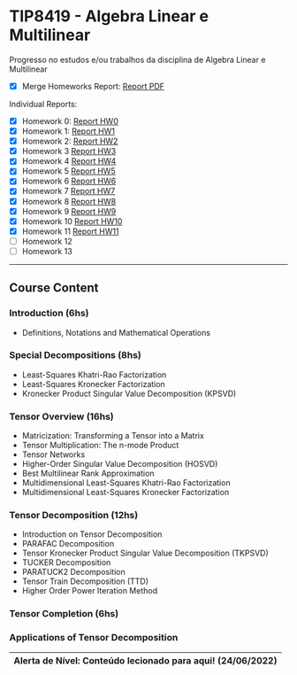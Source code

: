# TIP8419 - Algebra Linear e Multilinear
Progresso no estudos e/ou trabalhos da disciplina de Algebra Linear e Multilinear

- [X] Merge Homeworks Report: [Report PDF](https://raw.githubusercontent.com/lucasabdalah/Courses-HWs/algebra/Master/TIP8419-ALGEBRA_LINEAR_E_MULTILINEAR/homework/hw-report.pdf)

Individual Reports:
- [X] Homework 0: [Report HW0](https://raw.githubusercontent.com/lucasabdalah/Courses-HWs/algebra/Master/TIP8419-ALGEBRA_LINEAR_E_MULTILINEAR/homework/hw0/hw0-report.pdf)
- [X] Homework 1: [Report HW1](https://raw.githubusercontent.com/lucasabdalah/Courses-HWs/algebra/Master/TIP8419-ALGEBRA_LINEAR_E_MULTILINEAR/homework/hw1/hw1-report.pdf)
- [X] Homework 2: [Report HW2](https://raw.githubusercontent.com/lucasabdalah/Courses-HWs/algebra/Master/TIP8419-ALGEBRA_LINEAR_E_MULTILINEAR/homework/hw2/hw2-report.pdf)
- [X] Homework 3 [Report HW3](https://raw.githubusercontent.com/lucasabdalah/Courses-HWs/algebra/Master/TIP8419-ALGEBRA_LINEAR_E_MULTILINEAR/homework/hw3/hw3-report.pdf)
- [X] Homework 4 [Report HW4](https://raw.githubusercontent.com/lucasabdalah/Courses-HWs/algebra/Master/TIP8419-ALGEBRA_LINEAR_E_MULTILINEAR/homework/hw4/hw4-report.pdf)
- [X] Homework 5 [Report HW5](https://raw.githubusercontent.com/lucasabdalah/Courses-HWs/algebra/Master/TIP8419-ALGEBRA_LINEAR_E_MULTILINEAR/homework/hw5/hw5-report.pdf)
- [X] Homework 6 [Report HW6](https://raw.githubusercontent.com/lucasabdalah/Courses-HWs/algebra/Master/TIP8419-ALGEBRA_LINEAR_E_MULTILINEAR/homework/hw6/hw6-report.pdf)
- [X] Homework 7 [Report HW7](https://raw.githubusercontent.com/lucasabdalah/Courses-HWs/algebra/Master/TIP8419-ALGEBRA_LINEAR_E_MULTILINEAR/homework/hw7/hw7-report.pdf)
- [X] Homework 8 [Report HW8](https://raw.githubusercontent.com/lucasabdalah/Courses-HWs/algebra/Master/TIP8419-ALGEBRA_LINEAR_E_MULTILINEAR/homework/hw8/hw8-report.pdf)
- [X] Homework 9 [Report HW9](https://raw.githubusercontent.com/lucasabdalah/Courses-HWs/algebra/Master/TIP8419-ALGEBRA_LINEAR_E_MULTILINEAR/homework/hw9/hw9-report.pdf)
- [X] Homework 10 [Report HW10](https://raw.githubusercontent.com/lucasabdalah/Courses-HWs/algebra/Master/TIP8419-ALGEBRA_LINEAR_E_MULTILINEAR/homework/hw10/hw10-report.pdf)
- [X] Homework 11 [Report HW11](https://raw.githubusercontent.com/lucasabdalah/Courses-HWs/algebra/Master/TIP8419-ALGEBRA_LINEAR_E_MULTILINEAR/homework/hw11/hw11-report.pdf)
- [ ] Homework 12
- [ ] Homework 13

- - -

## Course Content
### Introduction (6hs)
- Definitions, Notations and Mathematical Operations
### Special Decompositions (8hs)
- Least-Squares Khatri-Rao Factorization
- Least-Squares Kronecker Factorization
- Kronecker Product Singular Value Decomposition (KPSVD)
### Tensor Overview (16hs)
- Matricization: Transforming a Tensor into a Matrix
- Tensor Multiplication: The n-mode Product
- Tensor Networks
- Higher-Order Singular Value Decomposition (HOSVD)
- Best Multilinear Rank Approximation
- Multidimensional Least-Squares Khatri-Rao Factorization
- Multidimensional Least-Squares Kronecker Factorization
### Tensor Decomposition (12hs)
- Introduction on Tensor Decomposition
- PARAFAC Decomposition
- Tensor Kronecker Product Singular Value Decomposition (TKPSVD)
- TUCKER Decomposition
- PARATUCK2 Decomposition
- Tensor Train Decomposition (TTD)
- Higher Order Power Iteration Method
### Tensor Completion (6hs)
### Applications of Tensor Decomposition
| Alerta de Nível: Conteúdo lecionado para aqui! (24/06/2022) |
| --- |
